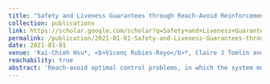 ```yaml
---
title: "Safety and Liveness Guarantees through Reach-Avoid Reinforcement Learning"
collection: publications
link: https://scholar.google.com/scholar?q=Safety+and+Liveness+Guarantees+through+Reach-Avoid+Reinforcement+Learning
permalink: /publication/2021-01-01-Safety-and-Liveness-Guarantees-through-Reach-Avoid-Reinforcement-Learning
date: 2021-01-01
venue: 'Kai-Chieh Hsu*, <b>Vicenç Rubies-Royo</b>*, Claire J Tomlin and Jaime F Fisac. In the proceedings of Robotics: Science and Systems (RSS)'
reachability: true
abstract: 'Reach-avoid optimal control problems, in which the system must reach certain goal conditions while staying clear of unacceptable failure modes, are central to safety and liveness assurance for autonomous robotic systems, but their exact solutions are intractable for complex dynamics and environments. Recent successes in the use of reinforcement learning methods to approximately solve optimal control problems with performance objectives make their application to certification problems attractive; however, the Lagrange-type objective (cumulative costs or rewards over time) used in reinforcement learning is not suitable to encode temporal logic requirements. Recent work has shown promise in extending the reinforcement learning machinery to safety-type problems, whose objective is not a sum, but a minimum (or maximum) over time. In this work, we generalize the reinforcement learning formulation to handle all optimal control problems in the reach-avoid category. We derive a time-discounted reach-avoid Bellman backup with contraction mapping properties and prove that the resulting reach-avoid Q-learning algorithm converges under analogous conditions to the traditional Lagrange-type problem, yielding an arbitrarily tight conservative approximation to the reach-avoid set. We further demonstrate the use of this formulation with deep reinforcement learning methods, retaining zero-violation guarantees by treating the approximate solutions as untrusted oracles in a model-predictive supervisory control framework. We evaluate our proposed framework on a range of nonlinear systems, validating the results against analytic and numerical solutions, and through Monte Carlo simulation in previously intractable problems. Our results open the door to a range of learning-based methods for safe-and-live autonomous behavior, with applications across robotics and automation.'
---
```

<!-- Abstract: Reach-avoid optimal control problems, in which the system must reach certain goal conditions while staying clear of unacceptable failure modes, are central to safety and liveness assurance for autonomous robotic systems, but their exact solutions are intractable for complex dynamics and environments. Recent successes in the use of reinforcement learning methods to approximately solve optimal control problems with performance objectives make their application to certification problems attractive; however, the Lagrange-type objective (cumulative costs or rewards over time) used in reinforcement learning is not suitable to encode temporal logic requirements. Recent work has shown promise in extending the reinforcement learning machinery to safety-type problems, whose objective is not a sum, but a minimum (or maximum) over time. In this work, we generalize the reinforcement learning formulation to handle all optimal control problems in the reach-avoid category. We derive a time-discounted reach-avoid Bellman backup with contraction mapping properties and prove that the resulting reach-avoid Q-learning algorithm converges under analogous conditions to the traditional Lagrange-type problem, yielding an arbitrarily tight conservative approximation to the reach-avoid set. We further demonstrate the use of this formulation with deep reinforcement learning methods, retaining zero-violation guarantees by treating the approximate solutions as untrusted oracles in a model-predictive supervisory control framework. We evaluate our proposed framework on a range of nonlinear systems, validating the results against analytic and numerical solutions, and through Monte Carlo simulation in previously intractable problems. Our results open the door to a range of learning-based methods for safe-and-live autonomous behavior, with applications across robotics and automation. -->
<!-- Use [Google Scholar](https://scholar.google.com/scholar?q=A+Classification-based+Approach+for+Approximate+Reachability){:target="_blank"} for full citation
citation: '<b>Vicenç Rubies-Royo</b>, David Fridovich-Keil, Sylvia Herbert and Claire Tomlin, &quot;A Classification-based Approach for Approximate Reachability.&quot; In the proceedings of the International Conference on Robotics and Automation (ICRA), 2019.' -->